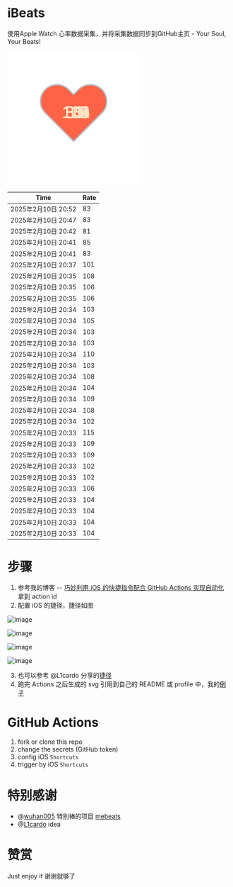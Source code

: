# iBeats
使用Apple Watch 心率数据采集，并将采集数据同步到GitHub主页 - Your Soul, Your Beats!

![](./files/heart.svg)

<!--START_SECTION:my_heart_rate-->
| Time | Rate | 
 | ---- | ---- | 
| 2025年2月10日 20:52 | 83 |
| 2025年2月10日 20:47 | 83 |
| 2025年2月10日 20:42 | 81 |
| 2025年2月10日 20:41 | 85 |
| 2025年2月10日 20:41 | 83 |
| 2025年2月10日 20:37 | 101 |
| 2025年2月10日 20:35 | 108 |
| 2025年2月10日 20:35 | 106 |
| 2025年2月10日 20:35 | 106 |
| 2025年2月10日 20:34 | 103 |
| 2025年2月10日 20:34 | 105 |
| 2025年2月10日 20:34 | 103 |
| 2025年2月10日 20:34 | 103 |
| 2025年2月10日 20:34 | 110 |
| 2025年2月10日 20:34 | 103 |
| 2025年2月10日 20:34 | 108 |
| 2025年2月10日 20:34 | 104 |
| 2025年2月10日 20:34 | 109 |
| 2025年2月10日 20:34 | 108 |
| 2025年2月10日 20:34 | 102 |
| 2025年2月10日 20:33 | 115 |
| 2025年2月10日 20:33 | 109 |
| 2025年2月10日 20:33 | 109 |
| 2025年2月10日 20:33 | 102 |
| 2025年2月10日 20:33 | 102 |
| 2025年2月10日 20:33 | 106 |
| 2025年2月10日 20:33 | 104 |
| 2025年2月10日 20:33 | 104 |
| 2025年2月10日 20:33 | 104 |
| 2025年2月10日 20:33 | 104 |

<!--END_SECTION:my_heart_rate-->

# 步骤
1. 参考我的博客 -- [巧妙利用 iOS 的快捷指令配合 GitHub Actions 实现自动化](https://github.com/yihong0618/gitblog/issues/198) 拿到 action id
2. 配置 iOS 的捷径，捷径如图

![image](https://user-images.githubusercontent.com/15976103/122154218-0db0b480-ce97-11eb-93bb-5aec07c558dc.png)

![image](https://user-images.githubusercontent.com/15976103/122154236-186b4980-ce97-11eb-8e4b-70551a0391ae.png)

![image](https://user-images.githubusercontent.com/15976103/122154268-2d47dd00-ce97-11eb-902e-3acf292265a9.png)

![image](https://user-images.githubusercontent.com/15976103/122174055-fa144680-ceb4-11eb-9be2-3eb83cd516f7.png)

3. 也可以参考 @L1cardo 分享的[捷径](https://www.icloud.com/shortcuts/6ab6047b459c41ad822ad6b94b1c03d4)
4. 跑完 Actions 之后生成的 svg 引用到自己的 README 或 profile 中，我的[例子](https://github.com/yihong0618) 

# GitHub Actions

1. fork or clone this repo
2. change the secrets (GitHub token)
3. config iOS `Shortcuts` 
4. trigger by iOS `Shortcuts`

# 特别感谢
- @[wuhan005](https://github.com/wuhan005) 特别棒的项目 [mebeats](https://github.com/wuhan005/mebeats)
- @[L1cardo](https://github.com/L1cardo) idea

# 赞赏
Just enjoy it
谢谢就够了
